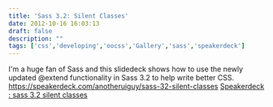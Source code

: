 ```yaml
---
title: 'Sass 3.2: Silent Classes'
date: 2012-10-16 16:03:13
draft: false
description: ""
tags: ['css','developing','oocss','Gallery','sass','speakerdeck']
---
```


I'm a huge fan of Sass and this slidedeck shows how to use the newly updated @extend functionality in Sass 3.2 to help write better CSS. https://speakerdeck.com/anotheruiguy/sass-32-silent-classes [Speakerdeck : sass 3.2 silent classes](https://speakerdeck.com/u/anotheruiguy/p/sass-32-silent-classes)